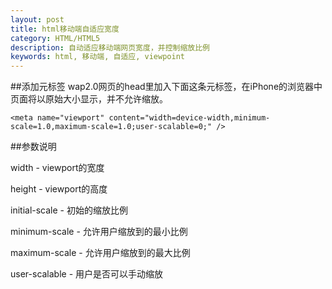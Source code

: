 ```yaml
---
layout: post
title: html移动端自适应宽度
category: HTML/HTML5
description: 自动适应移动端网页宽度，并控制缩放比例
keywords: html, 移动端, 自适应, viewpoint
---
```


##添加元标签
wap2.0网页的head里加入下面这条元标签，在iPhone的浏览器中页面将以原始大小显示，并不允许缩放。

    <meta name="viewport" content="width=device-width,minimum-scale=1.0,maximum-scale=1.0;user-scalable=0;" />

##参数说明

width - viewport的宽度 

height - viewport的高度

initial-scale - 初始的缩放比例

minimum-scale - 允许用户缩放到的最小比例

maximum-scale - 允许用户缩放到的最大比例

user-scalable - 用户是否可以手动缩放